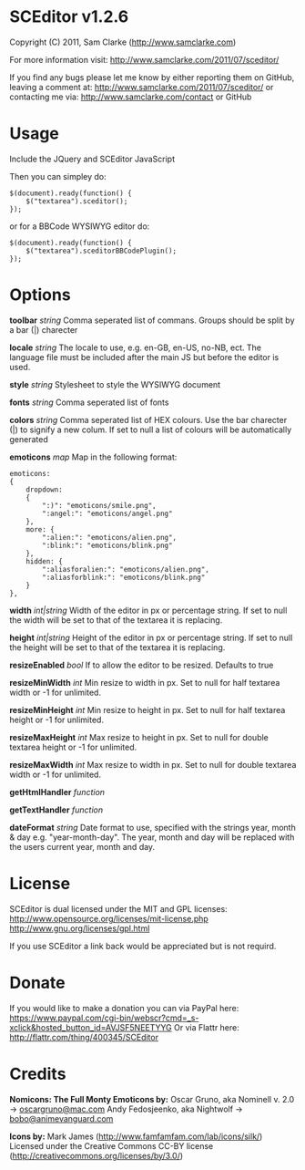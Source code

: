 # SCEditor v1.2.6
Copyright (C) 2011, Sam Clarke (http://www.samclarke.com)

For more information visit: http://www.samclarke.com/2011/07/sceditor/

If you find any bugs please let me know by either reporting them on GitHub,
leaving a comment at: http://www.samclarke.com/2011/07/sceditor/
or contacting me via: http://www.samclarke.com/contact or GitHub


# Usage

Include the JQuery and SCEditor JavaScript
	<link rel="stylesheet" href="minified/jquery.sceditor.min.css" type="text/css" media="all" />
	<script type="text/javascript" src="minified/jquery.sceditor.min.js"></script>
	
Then you can simpley do:

	$(document).ready(function() {
		$("textarea").sceditor();
	});

or for a BBCode WYSIWYG editor do:

	$(document).ready(function() {
		$("textarea").sceditorBBCodePlugin();
	});



# Options

**toolbar** *string*
Comma seperated list of commans. Groups should be split by a bar (|) charecter

**locale** *string*
The locale to use, e.g. en-GB, en-US, no-NB, ect. The language file must be included after the main JS but before the editor is used.

**style** *string*
Stylesheet to style the WYSIWYG document

**fonts** *string*
Comma seperated list of fonts

**colors** *string*
Comma seperated list of HEX colours. Use the bar charecter (|) to signify a new colum. If set to null a list of colours will be automatically generated

**emoticons** *map*
Map in the following format:

	emoticons:
	{
		dropdown:
		{
			":)": "emoticons/smile.png",
			":angel:": "emoticons/angel.png"
		},
		more: {
			":alien:": "emoticons/alien.png",
			":blink:": "emoticons/blink.png"
		},
		hidden: {
			":aliasforalien:": "emoticons/alien.png",
			":aliasforblink:": "emoticons/blink.png"
		}
	},

**width** *int|string*
Width of the editor in px or percentage string. If set to null the width will be set to that of the textarea it is replacing.

**height** *int|string*
Height of the editor in px or percentage string. If set to null the height will be set to that of the textarea it is replacing.

**resizeEnabled** *bool*
If to allow the editor to be resized. Defaults to true

**resizeMinWidth** *int*
Min resize to width in px. Set to null for half textarea width or -1 for unlimited.

**resizeMinHeight** *int*
Min resize to height in px. Set to null for half textarea height or -1 for unlimited.

**resizeMaxHeight** *int*
Max resize to height in px. Set to null for double textarea height or -1 for unlimited.

**resizeMaxWidth** *int*
Max resize to width in px. Set to null for double textarea width or -1 for unlimited.

**getHtmlHandler** *function*

**getTextHandler** *function*

**dateFormat** *string*
Date format to use, specified with the strings year, month & day e.g. "year-month-day".
The year, month and day will be replaced with the users current year, month and day.


# License

SCEditor is dual licensed under the MIT and GPL licenses:
http://www.opensource.org/licenses/mit-license.php
http://www.gnu.org/licenses/gpl.html

If you use SCEditor a link back would be appreciated but is not requird.


# Donate

If you would like to make a donation you can via PayPal here:
https://www.paypal.com/cgi-bin/webscr?cmd=_s-xclick&hosted_button_id=AVJSF5NEETYYG
Or via Flattr here:
http://flattr.com/thing/400345/SCEditor


# Credits

**Nomicons: The Full Monty Emoticons by:**
Oscar Gruno, aka Nominell v. 2.0 -> oscargruno@mac.com
Andy Fedosjeenko, aka Nightwolf -> bobo@animevanguard.com

**Icons by:**
Mark James (http://www.famfamfam.com/lab/icons/silk/)
Licensed under the Creative Commons CC-BY license (http://creativecommons.org/licenses/by/3.0/)
